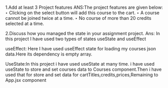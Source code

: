 1.Add at least 3 Project features 
ANS:The project features are given below:
‣ Clicking on the select button will add this course to the cart.
‣ A course cannot be joined twice at a time.
‣ No course of more than 20 credits selected at a time.

2.Discuss how you managed the state in your assignment project.
Ans: In this project I have used two types of states useState and useEffect

useEffect: Here I have used useEffect state for loading my courses json data.Here its  dependency is empty array.

UseState:In this project i have used useState at many time.
i have used useState to store and set courses data to Courses component.Then i have used that for store and set data for cartTitles,credits,prices,Remaining to App.jsx component


